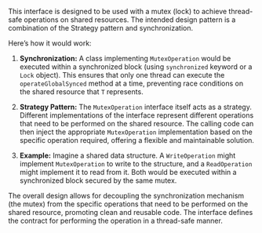 This interface is designed to be used with a mutex (lock) to achieve thread-safe operations on shared resources. The intended design pattern is a combination of the Strategy pattern and synchronization.

Here’s how it would work:

1.  **Synchronization:** A class implementing `MutexOperation` would be executed within a synchronized block (using `synchronized` keyword or a `Lock` object). This ensures that only one thread can execute the `operateGlobalSynced` method at a time, preventing race conditions on the shared resource that `T` represents.

2.  **Strategy Pattern:** The `MutexOperation` interface itself acts as a strategy. Different implementations of the interface represent different operations that need to be performed on the shared resource. The calling code can then inject the appropriate `MutexOperation` implementation based on the specific operation required, offering a flexible and maintainable solution.

3.  **Example:** Imagine a shared data structure. A `WriteOperation` might implement `MutexOperation` to write to the structure, and a `ReadOperation` might implement it to read from it. Both would be executed within a synchronized block secured by the same mutex.

The overall design allows for decoupling the synchronization mechanism (the mutex) from the specific operations that need to be performed on the shared resource, promoting clean and reusable code. The interface defines the contract for performing the operation in a thread-safe manner.